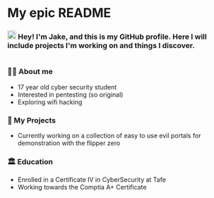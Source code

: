 # My epic README
### <img src='https://x.tw93.fun/images/hi.gif' alt='Hi' width="20"/> Hey! I'm Jake, and this is my GitHub profile. Here I will include projects I'm working on and things I discover.

#

### 🙋‍♂️ About me
- 17 year old cyber security student
- Interested in pentesting (so original)
- Exploring wifi hacking


### 💾 My Projects
- Currently working on a collection of easy to use evil portals for demonstration with the flipper zero


### 🏛 Education
- Enrolled in a Certificate IV in CyberSecurity at Tafe
- Working towards the Comptia A+ Certificate
